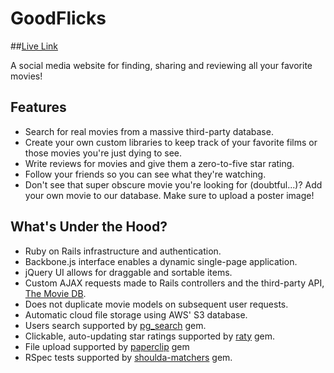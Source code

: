 # GoodFlicks

##[Live Link](http://www.goodflicks.co)

A social media website for finding, sharing and reviewing all your favorite movies!

## Features

* Search for real movies from a massive third-party database.
* Create your own custom libraries to keep track of your favorite films or those movies you're just dying to see.
* Write reviews for movies and give them a zero-to-five star rating.
* Follow your friends so you can see what they're watching.
* Don't see that super obscure movie you're looking for (doubtful...)? Add your own movie to our database. Make sure to upload a poster image!

## What's Under the Hood?

* Ruby on Rails infrastructure and authentication.
* Backbone.js interface enables a dynamic single-page application.
* jQuery UI allows for draggable and sortable items.
* Custom AJAX requests made to Rails controllers and the third-party API, [The Movie DB](https://www.themoviedb.org/documentation/api).
* Does not duplicate movie models on subsequent user requests.
* Automatic cloud file storage using AWS' S3 database.
* Users search supported by [pg_search](https://github.com/Casecommons/pg_search) gem.
* Clickable, auto-updating star ratings supported by [raty](https://github.com/wbotelhos/raty) gem.
* File upload supported by [paperclip](https://github.com/thoughtbot/paperclip) gem
* RSpec tests supported by [shoulda-matchers](https://github.com/thoughtbot/shoulda-matchers) gem.
